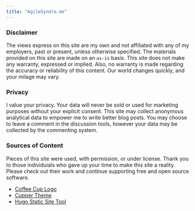 ```yaml
---
title: "AgileSyndro.me"
---
```


### Disclaimer

The views express on this site are my own and not affiliated with any of my employers, past or present, unless otherwise specified.  The materials provided on this site are made on an `as-is` basis. This site does not make any warranty, expressed or implied. Also, no warranty is made regarding the accuracy or reliability of this content.  Our world changes quickly, and your milage may vary.  

### Privacy

I value your privacy.  Your data will never be sold or used for marketing purposes without your explicit consent.  This site may collect anonymous analytical data to empower me to write better blog posts. You may choose to leave a comment in the discussion tools, however your data may be collected by the commenting system. 

### Sources of Content

Pieces of this site were used, with permission, or under license. Thank you to those individuials who gave up your time to make this site a reality. Please check out their work and continue supporting free and open source software.

* [Coffee Cup Logo](https://pixabay.com/vectors/coffee-cup-steam-hot-beverage-1331907/)
* [Cupper Theme](https://github.com/agilesyndrome/cupper-hugo-theme)
* [Hugo Static Site Tool](https://gohugo.io/)

